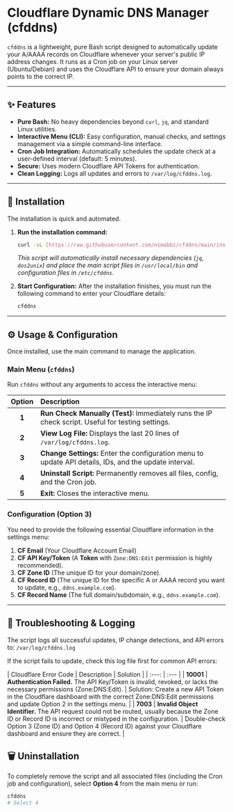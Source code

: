 # Cloudflare Dynamic DNS Manager (cfddns)



`cfddns` is a lightweight, pure Bash script designed to automatically update your A/AAAA records on Cloudflare whenever your server's public IP address changes. It runs as a Cron job on your Linux server (Ubuntu/Debian) and uses the Cloudflare API to ensure your domain always points to the correct IP.

---

## ✨ Features

* **Pure Bash:** No heavy dependencies beyond `curl`, `jq`, and standard Linux utilities.
* **Interactive Menu (CLI):** Easy configuration, manual checks, and settings management via a simple command-line interface.
* **Cron Job Integration:** Automatically schedules the update check at a user-defined interval (default: 5 minutes).
* **Secure:** Uses modern Cloudflare API Tokens for authentication.
* **Clean Logging:** Logs all updates and errors to `/var/log/cfddns.log`.

---

## 🚀 Installation

The installation is quick and automated.

1.  **Run the installation command:**

    ```bash
    curl -sL [https://raw.githubusercontent.com/nimabbz/cfddns/main/install.sh](https://raw.githubusercontent.com/nimabbz/cfddns/main/install.sh) | sudo bash
    ```

    *This script will automatically install necessary dependencies (`jq`, `dos2unix`) and place the main script files in `/usr/local/bin` and configuration files in `/etc/cfddns`.*

2.  **Start Configuration:** After the installation finishes, you must run the following command to enter your Cloudflare details:

    ```bash
    cfddns
    ```

---

## ⚙️ Usage & Configuration

Once installed, use the main command to manage the application.

### Main Menu (`cfddns`)

Run `cfddns` without any arguments to access the interactive menu:

| Option | Description |
| :---: | :--- |
| **1** | **Run Check Manually (Test):** Immediately runs the IP check script. Useful for testing settings. |
| **2** | **View Log File:** Displays the last 20 lines of `/var/log/cfddns.log`. |
| **3** | **Change Settings:** Enter the configuration menu to update API details, IDs, and the update interval. |
| **4** | **Uninstall Script:** Permanently removes all files, config, and the Cron job. |
| **5** | **Exit:** Closes the interactive menu. |

### Configuration (Option 3)

You need to provide the following essential Cloudflare information in the settings menu:

1.  **CF Email** (Your Cloudflare Account Email)
2.  **CF API Key/Token** (A **Token** with `Zone:DNS:Edit` permission is highly recommended).
3.  **CF Zone ID** (The unique ID for your domain/zone).
4.  **CF Record ID** (The unique ID for the specific A or AAAA record you want to update, e.g., `ddns.example.com`).
5.  **CF Record Name** (The full domain/subdomain, e.g., `ddns.example.com`).

---

## 📝 Troubleshooting & Logging
The script logs all successful updates, IP change detections, and API errors to:
`/var/log/cfddns.log`

If the script fails to update, check this log file first for common API errors:

| Cloudflare Error Code | Description | Solution |
| :---: | :--- |
| **10001** | **Authentication Failed.** The API Key/Token is invalid, revoked, or lacks the necessary permissions (Zone:DNS:Edit). | Solution: Create a new API Token in the Cloudflare dashboard with the correct Zone:DNS:Edit permissions and update Option 2 in the settings menu. |
| **7003** | **Invalid Object Identifier.** The API request could not be routed, usually because the Zone ID or Record ID is incorrect or mistyped in the configuration. | Double-check Option 3 (Zone ID) and Option 4 (Record ID) against your Cloudflare dashboard and ensure they are correct. |


## 🗑️ Uninstallation

To completely remove the script and all associated files (including the Cron job and configuration), select **Option 4** from the main menu or run:

```bash
cfddns
# Select 4


